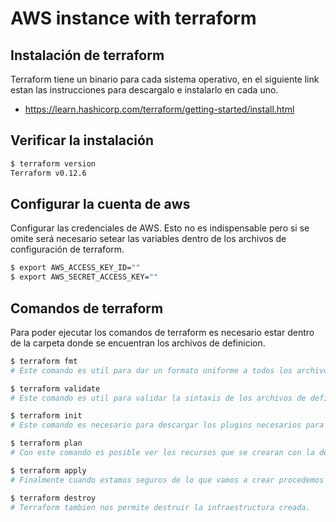 # AWS instance with terraform
## Instalación de terraform
Terraform tiene un binario para cada sistema operativo, en el siguiente link estan las instrucciones para descargalo e instalarlo en cada uno.
- https://learn.hashicorp.com/terraform/getting-started/install.html

## Verificar la instalación 
```sh
$ terraform version
Terraform v0.12.6
```

## Configurar la cuenta de aws
Configurar las credenciales de AWS. Esto no es indispensable pero si se omite será necesario setear las variables dentro de los archivos de configuración de terraform.
```sh
$ export AWS_ACCESS_KEY_ID=""
$ export AWS_SECRET_ACCESS_KEY=""
```

## Comandos de terraform
Para poder ejecutar los comandos de terraform es necesario estar dentro de la carpeta donde se encuentran los archivos de definicion.
```sh
$ terraform fmt
# Este comando es util para dar un formato uniforme a todos los archivos de terraform.
```
```sh
$ terraform validate
# Este comando es util para validar la sintaxis de los archivos de definición de terraform.
```
```sh
$ terraform init
# Este comando es necesario para descargar los plugins necesarios para el provider.
```
```sh
$ terraform plan
# Con este comando es posible ver los recursos que se crearan con la definición.
```
```sh
$ terraform apply
# Finalmente cuando estamos seguros de lo que vamos a crear procedemos a aplicar. Esto creara la infraestructura que definimos que en este caso es una instance en AWS.
```
```sh
$ terraform destroy
# Terraform tambien nos permite destruir la infraestructura creada.
```